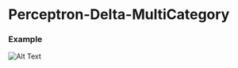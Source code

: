# Perceptron-Delta-MultiCategory
### Example
 
![Alt Text](https://media.giphy.com/media/26u42Cig3PGesD6Wk/giphy.gif)
